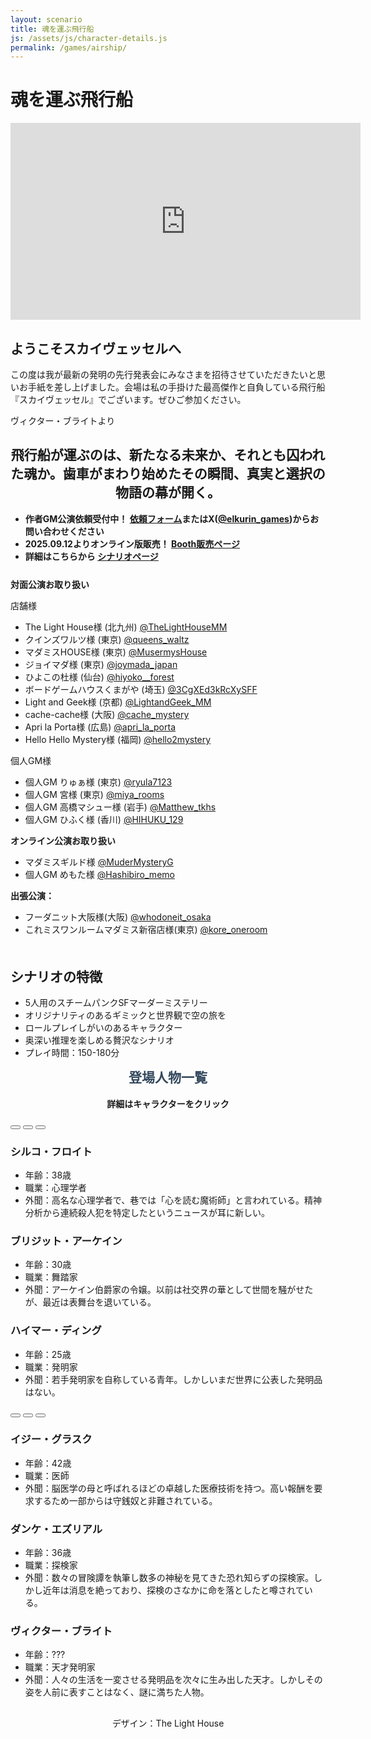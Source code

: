 ```yaml
---
layout: scenario
title: 魂を運ぶ飛行船
js: /assets/js/character-details.js
permalink: /games/airship/
---
```

<head>
  <link href="https://fonts.googleapis.com/css2?family=Corsiva&display=swap" rel="stylesheet">
<link href="https://fonts.googleapis.com/css2?family=Zen+Antique&display=swap" rel="stylesheet">
</head>
<body class="airship-body">

<div class="airship-page">
  <h1 class="airship-title">魂を運ぶ飛行船</h1>
    <div class="youtube-video">
    <iframe width="560" height="315" src="https://www.youtube.com/embed/CGUW9D_zud0?si=5S07EPFql00AvKt4" title="YouTube video player" frameborder="0" allow="accelerometer; autoplay; clipboard-write; encrypted-media; gyroscope; picture-in-picture; web-share" referrerpolicy="strict-origin-when-cross-origin" allowfullscreen></iframe>
  </div>
  <div class="airship-intro">
    <p></p>
    <h2>ようこそスカイヴェッセルへ</h2>
    <p>この度は我が最新の発明の先行発表会にみなさまを招待させていただきたいと思いお手紙を差し上げました。会場は私の手掛けた最高傑作と自負している飛行船『スカイヴェッセル』でございます。ぜひご参加ください。</p>
    <p>ヴィクター・ブライトより</p>
    <h2 style="text-align: center;">飛行船が運ぶのは、新たなる未来か、それとも囚われた魂か。歯車がまわり始めたその瞬間、真実と選択の物語の幕が開く。</h2>
    <ul>
    <li><strong>作者GM公演依頼受付中！ <a href="https://docs.google.com/forms/d/e/1FAIpQLSdvYiCCpnGYRWRMhR2xolNbq435mh-z5PGKnVXLRX3-8yxRJA/viewform?usp=dialog">依頼フォーム</a>またはX(<a href="https://x.com/elkurin_games">@elkurin_games</a>)からお問い合わせください</strong></li>
    <li><strong>2025.09.12よりオンライン版販売！ <a
    href="https://elkurin.booth.pm/items/7397023">Booth販売ページ</a></strong></li>
    <li><strong>詳細はこちらから <a
    href="https://thelighthouse-mm.com/thelighthousex%e5%a4%a9%e6%89%8d%e3%82%af%e3%83%aa%e3%82%a8%e3%82%a4%e3%82%bf%e3%83%bc%e3%80%8c%e3%81%88%e3%82%8b%e3%80%8d%e3%82%b3%e3%83%a9%e3%83%9c%e4%bd%9c%e5%93%81%ef%bc%81/">シナリオページ</a></strong></li>
    </ul>
  </div>

  <div class="airship-info" style="margin-top:25px">
    <p><strong>対面公演お取り扱い</strong></p>
    <p>店舗様</p>
    <ul>
      <li>The Light House様 (北九州) <a href="https://x.com/TheLightHouseMM">@TheLightHouseMM</a></li>
      <li>クインズワルツ様 (東京) <a
      href="https://x.com/queens_waltz">@queens_waltz</a></li>
      <li>マダミスHOUSE様 (東京) <a href="https://x.com/MudermysHouse">@MusermysHouse</a></li>
      <li>ジョイマダ様 (東京) <a
      href="https://x.com/joymada_japan">@joymada_japan</a></li>
      <li>ひよこの杜様 (仙台) <a href="https://x.com/hiyoko__forest">@hiyoko__forest</a></li>
      <li>ボードゲームハウスくまがや (埼玉) <a
      href="https://x.com/3CgXEd3kRcXySFF">@3CgXEd3kRcXySFF</a></li>
      <li>Light and Geek様 (京都) <a
      href="https://x.com/LightandGeek_MM">@LightandGeek_MM</a></li>
      <li>cache-cache様 (大阪) <a
      href="https://x.com/cache_mystery">@cache_mystery</a></li>
      <li>Apri la Porta様 (広島) <a
      href="https://x.com/apri_la_porta">@apri_la_porta</a></li>
      <li>Hello Hello Mystery様 (福岡) <a
      href="https://x.com/hello2mystery">@hello2mystery</a></li>
    </ul>
    <p>個人GM様</p>
    <ul>
      <li>個人GM りゅぁ様 (東京) <a
      href="https://x.com/ryula7123">@ryula7123</a></li>
      <li>個人GM 宮様 (東京) <a href="https://x.com/miya_rooms">@miya_rooms</a></li>
      <li>個人GM 高橋マシュー様 (岩手) <a
      href="https://x.com/Matthew_tkhs">@Matthew_tkhs</a></li>
      <li>個人GM ひふく様 (香川) <a
      href="https://x.com/HIHUKU_129">@HIHUKU_129</a></li>
    </ul>
    <p><strong>オンライン公演お取り扱い</strong></p>
    <ul>
      <li>マダミスギルド様 <a
      href="https://x.com/MurderMysteryG">@MuderMysteryG</a></li>
      <li>個人GM めもた様 <a
      href="https://x.com/Hashibiro_memo">@Hashibiro_memo</a></li>
    </ul>
    <p><strong>出張公演：</strong></p>
    <ul>
      <li>フーダニット大阪様(大阪) <a
      href="https://x.com/whodoneit_osaka">@whodoneit_osaka</a></li>
      <li>これミスワンルームマダミス新宿店様(東京) <a
      href="https://x.com/kore_oneroom">@kore_oneroom</a></li>
    </ul>
  </div>

  <div class="airship-details" style="margin-top:50px;">
    <h2>シナリオの特徴</h2>
    <ul>
      <li>5人用のスチームパンクSFマーダーミステリー</li>
      <li>オリジナリティのあるギミックと世界観で空の旅を</li>
      <li>ロールプレイしがいのあるキャラクター</li>
      <li>奥深い推理を楽しめる贅沢なシナリオ</li>
      <li>プレイ時間：150-180分</li>
    </ul>
  </div>

  <div class="airship-characters">
    <h2 style="color:#34495e; margin-top:10px;text-align:center; font-family: 'Zen Antique', serif;">登場人物一覧</h2>
    <p style="text-align:center;"><strong>詳細はキャラクターをクリック</strong></p>
    <div class="characters-container">
      <button class="animated-button char-button button-silco" style="font-family: 'Corsiva', cursive;" data-target="#silco-details"></button>
      <button class="animated-button char-button button-bridget" style="font-family: 'Corsiva', cursive;" data-target="#bridget-details"></button>
      <button class="animated-button char-button button-heimer" style="font-family: 'Corsiva', cursive;" data-target="#heimer-details"></button>
    </div>
    <div id="silco-details" class="character-details silco-details">
      <h3>シルコ・フロイト</h3>
      <ul>
        <li>年齢：38歳</li>
        <li>職業：心理学者</li>
        <li>外聞：高名な心理学者で、巷では「心を読む魔術師」と言われている。精神分析から連続殺人犯を特定したというニュースが耳に新しい。</li>
      </ul>
    </div>
    <div id="bridget-details" class="character-details bridget-details">
      <h3>ブリジット・アーケイン</h3>
      <ul>
        <li>年齢：30歳</li>
        <li>職業：舞踏家</li>
        <li>外聞：アーケイン伯爵家の令嬢。以前は社交界の華として世間を騒がせたが、最近は表舞台を退いている。</li>
      </ul>
    </div>
    <div id="heimer-details" class="character-details heimer-details">
      <h3>ハイマー・ディング</h3>
      <ul>
        <li>年齢：25歳</li>
        <li>職業：発明家</li>
        <li>外聞：若手発明家を自称している青年。しかしいまだ世界に公表した発明品はない。</li>
      </ul>
    </div>
    <div class="characters-container">
      <button class="animated-button char-button button-izzy" style="font-family: 'Corsiva', cursive;" data-target="#izzy-details"></button>
      <button class="animated-button char-button button-dunke" style="font-family: 'Corsiva', cursive;" data-target="#dunke-details"></button>
      <button class="animated-button char-button button-victor" style="font-family: 'Corsiva', cursive;" data-target="#victor-details"></button>
    </div>
    <div id="izzy-details" class="character-details izzy-details">
      <h3>イジー・グラスク</h3>
      <ul>
        <li>年齢：42歳</li>
        <li>職業：医師</li>
        <li>外聞：脳医学の母と呼ばれるほどの卓越した医療技術を持つ。高い報酬を要求するため一部からは守銭奴と非難されている。</li>
      </ul>
    </div>
    <div id="dunke-details" class="character-details dunke-details">
      <h3>ダンケ・エズリアル</h3>
      <ul>
        <li>年齢：36歳</li>
        <li>職業：探検家</li>
        <li>外聞：数々の冒険譚を執筆し数多の神秘を見てきた恐れ知らずの探検家。しかし近年は消息を絶っており、探検のさなかに命を落としたと噂されている。</li>
      </ul>
    </div>
    <div id="victor-details" class="character-details victor-details">
      <h3>ヴィクター・ブライト</h3>
      <ul>
        <li>年齢：???</li>
        <li>職業：天才発明家</li>
        <li>外聞：人々の生活を一変させる発明品を次々に生み出した天才。しかしその姿を人前に表すことはなく、謎に満ちた人物。</li>
      </ul>
    </div>
    <p style="margin-top:30px;text-align:center;">デザイン：The Light House</p>
  </div>
</div>
<script src="/assets/js/character-details.js"></script>


